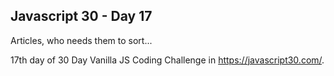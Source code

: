 ## Javascript 30 - Day 17
Articles, who needs them to sort...

17th day of 30 Day Vanilla JS Coding Challenge in https://javascript30.com/.
